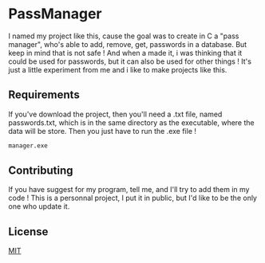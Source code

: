 # PassManager
I named my project like this, cause the goal was to create in C a "pass manager", who's able to add, remove, get, passwords in a database. But keep in mind that is not safe ! And when a made it, i was thinking that it could be used for passwords, but it can also be used for other things ! It's just a little experiment from me and i like to make projects like this.

## Requirements
If you've download the project, then you'll need a .txt file, named passwords.txt, which is in the same directory as the executable, where the data will be store.
Then you just have to run the .exe file !
```bash
manager.exe
```

## Contributing
If you have suggest for my program, tell me, and I'll try to add them in my code ! This is a personnal project, I put it in public, but I'd like to be the only one who update it.

## License
[MIT](https://choosealicense.com/licenses/mit/)
